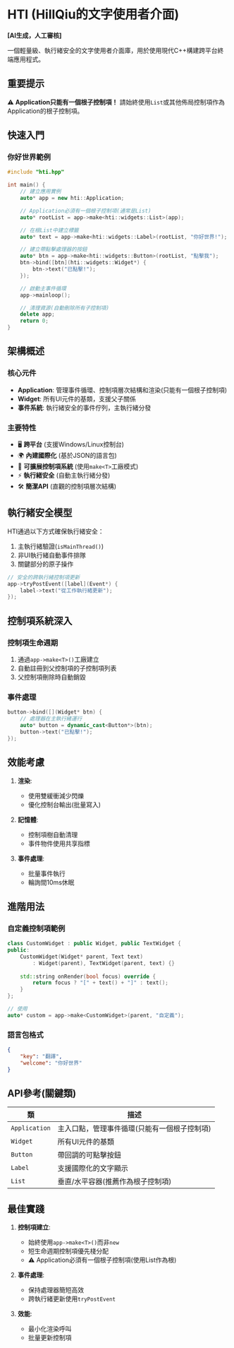 # HTI (HillQiu的文字使用者介面)
**[AI生成，人工審核]**

一個輕量級、執行緒安全的文字使用者介面庫，用於使用現代C++構建跨平台終端應用程式。

## 重要提示
⚠️ **Application只能有一個根子控制項！** 請始終使用`List`或其他佈局控制項作為Application的根子控制項。

## 快速入門

### 你好世界範例

```cpp
#include "hti.hpp"

int main() {
    // 建立應用實例
    auto* app = new hti::Application;

    // Application必須有一個根子控制項(通常是List)
    auto* rootList = app->make<hti::widgets::List>(app);

    // 在根List中建立標籤
    auto* text = app->make<hti::widgets::Label>(rootList, "你好世界!");

    // 建立帶點擊處理器的按鈕
    auto* btn = app->make<hti::widgets::Button>(rootList, "點擊我");
    btn->bind([btn](hti::widgets::Widget*) {
        btn->text("已點擊!");
    });

    // 啟動主事件循環
    app->mainloop();

    // 清理資源(自動刪除所有子控制項)
    delete app;
    return 0;
}
```

## 架構概述

### 核心元件
- **Application**: 管理事件循環、控制項層次結構和渲染(只能有一個根子控制項)
- **Widget**: 所有UI元件的基類，支援父子關係
- **事件系統**: 執行緒安全的事件佇列，主執行緒分發

### 主要特性
- 🖥️ **跨平台** (支援Windows/Linux控制台)
- 🌍 **內建國際化** (基於JSON的語言包)
- 🧩 **可擴展控制項系統** (使用`make<T>`工廠模式)
- ⚡ **執行緒安全** (自動主執行緒分發)
- 🛠️ **簡潔API** (直觀的控制項層次結構)

## 執行緒安全模型

HTI通過以下方式確保執行緒安全：
1. 主執行緒驗證(`isMainThread()`)
2. 非UI執行緒自動事件排隊
3. 關鍵部分的原子操作

```cpp
// 安全的跨執行緒控制項更新
app->tryPostEvent([label](Event*) {
    label->text("從工作執行緒更新");
});
```

## 控制項系統深入

### 控制項生命週期
1. 通過`app->make<T>()`工廠建立
2. 自動註冊到父控制項的子控制項列表
3. 父控制項刪除時自動銷毀

### 事件處理
```cpp
button->bind([](Widget* btn) {
    // 處理器在主執行緒運行
    auto* button = dynamic_cast<Button*>(btn);
    button->text("已點擊!");
});
```

## 效能考慮

1. **渲染**:
   - 使用雙緩衝減少閃爍
   - 優化控制台輸出(批量寫入)

2. **記憶體**:
   - 控制項樹自動清理
   - 事件物件使用共享指標

3. **事件處理**:
   - 批量事件執行
   - 輪詢間10ms休眠

## 進階用法

### 自定義控制項範例
```cpp
class CustomWidget : public Widget, public TextWidget {
public:
    CustomWidget(Widget* parent, Text text) 
        : Widget(parent), TextWidget(parent, text) {}
        
    std::string onRender(bool focus) override {
        return focus ? "[" + text() + "]" : text();
    }
};

// 使用
auto* custom = app->make<CustomWidget>(parent, "自定義");
```

### 語言包格式
```json
{
    "key": "翻譯",
    "welcome": "你好世界"
}
```

## API參考(關鍵類)

| 類 | 描述 |
|-------|-------------|
| `Application` | 主入口點，管理事件循環(只能有一個根子控制項) |
| `Widget` | 所有UI元件的基類 |
| `Button` | 帶回調的可點擊按鈕 |
| `Label` | 支援國際化的文字顯示 |
| `List` | 垂直/水平容器(推薦作為根子控制項) |

## 最佳實踐

1. **控制項建立**:
   - 始終使用`app->make<T>()`而非`new`
   - 短生命週期控制項優先棧分配
   - ⚠️ Application必須有一個根子控制項(使用List作為根)

2. **事件處理**:
   - 保持處理器簡短高效
   - 跨執行緒更新使用`tryPostEvent`

3. **效能**:
   - 最小化渲染呼叫
   - 批量更新控制項
